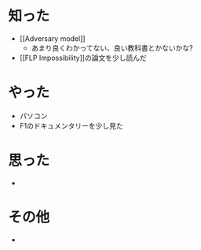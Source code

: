 # 知った
- [[Adversary model]]
	- あまり良くわかってない、良い教科書とかないかな?
- [[FLP Impossibility]]の論文を少し読んだ

# やった
- パソコン
- F1のドキュメンタリーを少し見た

# 思った
- 

# その他
- 